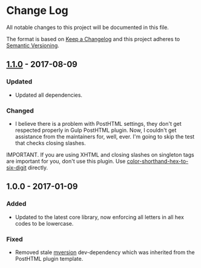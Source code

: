 # Change Log
All notable changes to this project will be documented in this file.

The format is based on [Keep a Changelog](http://keepachangelog.com/)
and this project adheres to [Semantic Versioning](http://semver.org/).

## [1.1.0] - 2017-08-09
### Updated
- Updated all dependencies.

### Changed
- I believe there is a problem with PostHTML settings, they don't get respected properly in Gulp PostHTML plugin. Now, I couldn't get assistance from the maintainers for, well, ever. I'm going to skip the test that checks closing slashes.

IMPORTANT. If you are using XHTML and closing slashes on singleton tags are important for you, don't use this plugin. Use [color-shorthand-hex-to-six-digit](https://github.com/codsen/color-shorthand-hex-to-six-digit) directly.

## 1.0.0 - 2017-01-09
### Added
- Updated to the latest core library, now enforcing all letters in all hex codes to be lowercase.

### Fixed
- Removed stale [mversion](https://github.com/codsen/mversion) dev-dependency which was inherited from the PostHTML plugin template.

[1.1.0]: https://github.com/codsen/posthtml-color-shorthand-hex-to-six-digit/compare/v1.0.0...v1.1.0
